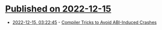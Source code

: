 # [Published on 2022-12-15](index.md)

* [2022-12-15, 03:22:45](https://lobste.rs/s/o5p1u0/compiler_tricks_avoid_abi_induced) - [Compiler Tricks to Avoid ABI-Induced Crashes](https://randomascii.wordpress.com/2022/12/14/compiler-tricks-to-avoid-abi-induced-crashes/)
